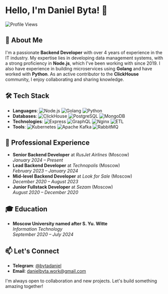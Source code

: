 # Hello, I'm Daniel Byta! 👋

![Profile Views](https://komarev.com/ghpvc/?username=bytadaniel&color=blue&style=flat-square)

## 🚀 About Me

I'm a passionate **Backend Developer** with over 4 years of experience in the IT industry. My expertise lies in developing data management systems, with a strong proficiency in **Node.js**, which I've been working with since 2019. I also have experience in building microservices using **Golang** and have worked with **Python**. As an active contributor to the **ClickHouse** community, I enjoy collaborating and sharing knowledge.

## 🛠️ Tech Stack

- **Languages**: ![Node.js](https://img.shields.io/badge/Node.js-339933?style=flat-square&logo=node.js&logoColor=white) ![Golang](https://img.shields.io/badge/Go-00ADD8?style=flat-square&logo=go&logoColor=white) ![Python](https://img.shields.io/badge/Python-3776AB?style=flat-square&logo=python&logoColor=white)
- **Databases**: ![ClickHouse](https://img.shields.io/badge/ClickHouse-FFCC01?style=flat-square&logo=clickhouse&logoColor=white) ![PostgreSQL](https://img.shields.io/badge/PostgreSQL-336791?style=flat-square&logo=postgresql&logoColor=white) ![MongoDB](https://img.shields.io/badge/MongoDB-47A248?style=flat-square&logo=mongodb&logoColor=white)
- **Technologies**: ![Express](https://img.shields.io/badge/Express-000000?style=flat-square&logo=express&logoColor=white) ![GraphQL](https://img.shields.io/badge/GraphQL-E10098?style=flat-square&logo=graphql&logoColor=white) ![Nginx](https://img.shields.io/badge/Nginx-009639?style=flat-square&logo=nginx&logoColor=white) ![ETL](https://img.shields.io/badge/ETL-FF6F00?style=flat-square&logo=apache&logoColor=white)
- **Tools**: ![Kubernetes](https://img.shields.io/badge/Kubernetes-326CE5?style=flat-square&logo=kubernetes&logoColor=white) ![Apache Kafka](https://img.shields.io/badge/Apache%20Kafka-231F20?style=flat-square&logo=apache-kafka&logoColor=white) ![RabbitMQ](https://img.shields.io/badge/RabbitMQ-FF6600?style=flat-square&logo=rabbitmq&logoColor=white)

## 🏢 Professional Experience

- **Senior Backend Developer** at *RusJet Airlines* (Moscow)  
  *January 2024 – Present*
- **Lead Backend Developer** at *Technopolis* (Moscow)  
  *February 2023 – January 2024*
- **Mid-level Backend Developer** at *Look for Sale* (Moscow)  
  *December 2020 – August 2023*
- **Junior Fullstack Developer** at *Sezam* (Moscow)  
  *August 2020 – December 2020*

## 🎓 Education

- **Moscow University named after S. Yu. Witte**  
  *Information Technology*  
  *September 2020 – July 2024*

## 📫 Let's Connect

- **Telegram**: [@bytadaniel](https://t.me/bytadaniel)
- **Email**: [danielbyta.work@gmail.com](mailto:danielbyta.work@gmail.com)

I'm always open to collaboration and new projects. Let's build something amazing together!

